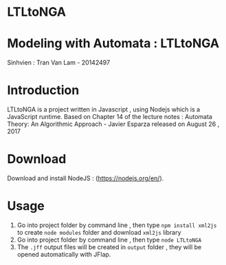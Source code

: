 # LTLtoNGA
# Modeling with Automata : LTLtoNGA
Sinhvien : Tran Van Lam - 20142497
# Introduction
LTLtoNGA is a project written in Javascript , using Nodejs which is a JavaScript runtime. Based on Chapter 14 of the lecture notes : Automata Theory: An Algorithmic Approach - Javier Esparza released on August 26 , 2017
# Download
Download and install NodeJS : (https://nodejs.org/en/).  
# Usage
1. Go into project folder by command line , then type ```npm install xml2js``` to create ```node modules``` folder and download ```xml2js``` library
2. Go into project folder by command line , then type ```node LTLtoNGA```
3. The ```.jff``` output files will be created in ```output``` folder , they will be opened automatically with JFlap.  

